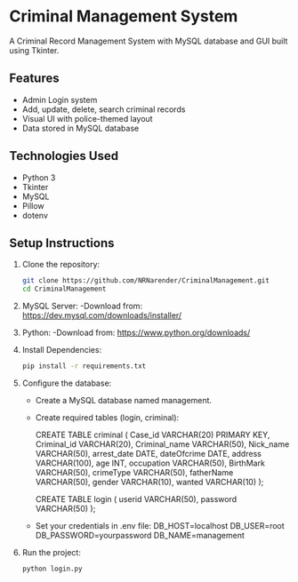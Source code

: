 # Criminal Management System

A Criminal Record Management System with MySQL database and GUI built using Tkinter.

## Features

- Admin Login system
- Add, update, delete, search criminal records
- Visual UI with police-themed layout
- Data stored in MySQL database

## Technologies Used

- Python 3
- Tkinter
- MySQL
- Pillow
- dotenv

## Setup Instructions

1. Clone the repository:
   ```bash
   git clone https://github.com/NRNarender/CriminalManagement.git
   cd CriminalManagement

2. MySQL Server:
   -Download from: https://dev.mysql.com/downloads/installer/

3. Python:
   -Download from: https://www.python.org/downloads/

3. Install Dependencies:
   ```bash
   pip install -r requirements.txt

4. Configure the database:
   - Create a MySQL database named management.
   - Create required tables (login, criminal):

       CREATE TABLE criminal (
            Case_id VARCHAR(20) PRIMARY KEY,
            Criminal_id VARCHAR(20),
            Criminal_name VARCHAR(50),
            Nick_name VARCHAR(50),
            arrest_date DATE,
            dateOfcrime DATE,
            address VARCHAR(100),
            age INT,
            occupation VARCHAR(50),
            BirthMark VARCHAR(50),
            crimeType VARCHAR(50),
            fatherName VARCHAR(50),
            gender VARCHAR(10),
            wanted VARCHAR(10)
       );

       CREATE TABLE login (
            userid VARCHAR(50),
            password VARCHAR(50)
       );

   - Set your credentials in .env file:
       DB_HOST=localhost
       DB_USER=root
       DB_PASSWORD=yourpassword
       DB_NAME=management
     
5. Run the project:
   ```bash
   python login.py


